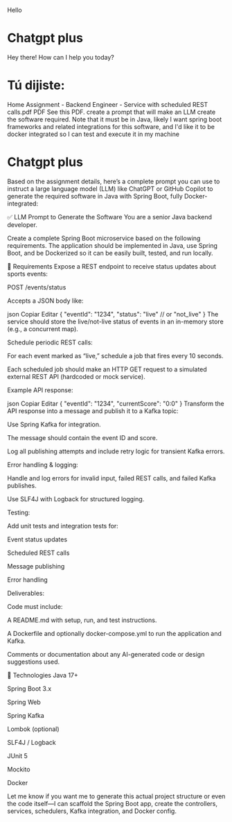 Hello


# Chatgpt plus
Hey there! How can I help you today?








# Tú dijiste:
Home Assignment - Backend Engineer - Service with scheduled REST calls.pdf
PDF
See this PDF. create a prompt that will make an LLM create the software required. Note that it must be in Java, likely I want spring boot frameworks and related integrations for this software, and I'd like it to be docker integrated so I can test and execute it in my machine


# Chatgpt plus
Based on the assignment details, here’s a complete prompt you can use to instruct a large language model (LLM) like ChatGPT or GitHub Copilot to generate the required software in Java with Spring Boot, fully Docker-integrated:

✅ LLM Prompt to Generate the Software
You are a senior Java backend developer.

Create a complete Spring Boot microservice based on the following requirements. The application should be implemented in Java, use Spring Boot, and be Dockerized so it can be easily built, tested, and run locally.

📝 Requirements
Expose a REST endpoint to receive status updates about sports events:

POST /events/status

Accepts a JSON body like:

json
Copiar
Editar
{
  "eventId": "1234",
  "status": "live" // or "not_live"
}
The service should store the live/not-live status of events in an in-memory store (e.g., a concurrent map).

Schedule periodic REST calls:

For each event marked as “live,” schedule a job that fires every 10 seconds.

Each scheduled job should make an HTTP GET request to a simulated external REST API (hardcoded or mock service).

Example API response:

json
Copiar
Editar
{
  "eventId": "1234",
  "currentScore": "0:0"
}
Transform the API response into a message and publish it to a Kafka topic:

Use Spring Kafka for integration.

The message should contain the event ID and score.

Log all publishing attempts and include retry logic for transient Kafka errors.

Error handling & logging:

Handle and log errors for invalid input, failed REST calls, and failed Kafka publishes.

Use SLF4J with Logback for structured logging.

Testing:

Add unit tests and integration tests for:

Event status updates

Scheduled REST calls

Message publishing

Error handling

Deliverables:

Code must include:

A README.md with setup, run, and test instructions.

A Dockerfile and optionally docker-compose.yml to run the application and Kafka.

Comments or documentation about any AI-generated code or design suggestions used.

🧱 Technologies
Java 17+

Spring Boot 3.x

Spring Web

Spring Kafka

Lombok (optional)

SLF4J / Logback

JUnit 5

Mockito

Docker

Let me know if you want me to generate this actual project structure or even the code itself—I can scaffold the Spring Boot app, create the controllers, services, schedulers, Kafka integration, and Docker config.